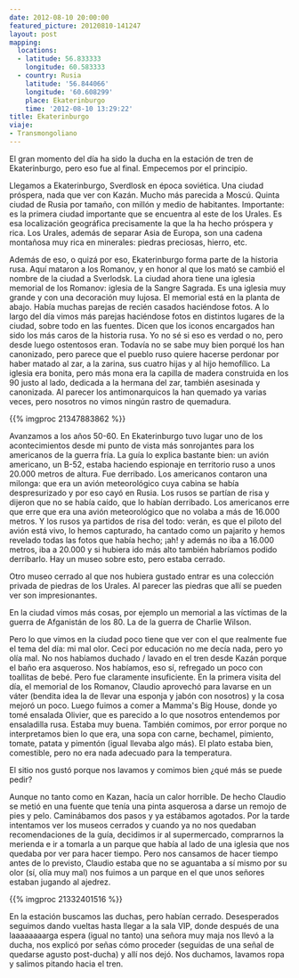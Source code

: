```yaml
---
date: 2012-08-10 20:00:00
featured_picture: 20120810-141247
layout: post
mapping:
  locations:
  - latitude: 56.833333
    longitude: 60.583333
  - country: Rusia
    latitude: '56.844066'
    longitude: '60.608299'
    place: Ekaterinburgo
    time: '2012-08-10 13:29:22'
title: Ekaterinburgo
viaje:
- Transmongoliano
---
```


El gran momento del día ha sido la ducha en la estación de tren de Ekaterinburgo, pero eso fue al final. Empecemos por el principio.

Llegamos a Ekaterinburgo, Sverdlosk en época soviética. Una ciudad próspera, nada que ver con Kazán. Mucho más parecida a Moscú. Quinta ciudad de Rusia por tamaño, con millón y medio de habitantes. Importante: es la primera ciudad importante que se encuentra al este de los Urales. Es esa localización geográfica precisamente la que la ha hecho próspera y rica. Los Urales, además de separar Asia de Europa, son una cadena montañosa muy rica en minerales: piedras preciosas, hierro, etc.

Además de eso, o quizá por eso, Ekaterinburgo forma parte de la historia rusa. Aquí mataron a los Romanov, y en honor al que los mató se cambió el nombre de la ciudad a Sverlodsk. La ciudad ahora tiene una iglesia memorial de los Romanov: iglesia de la Sangre Sagrada. Es una iglesia muy grande y con una decoración muy lujosa. El memorial está en la planta de abajo. Había muchas parejas de recién casados haciéndose fotos. A lo largo del día vimos más parejas haciéndose fotos en distintos lugares de la ciudad, sobre todo en las fuentes. Dicen que los iconos encargados han sido los más caros de la historia rusa. Yo no sé si eso es verdad o no, pero desde luego ostentosos eran. Todavía no se sabe muy bien porqué los han canonizado, pero parece que el pueblo ruso quiere hacerse perdonar por haber matado al zar, a la zarina, sus cuatro hijas y al hijo hemofílico. La iglesia era bonita, pero más mona era la capilla de madera construida en los 90 justo al lado, dedicada a la hermana del zar, también asesinada y canonizada. Al parecer los antimonarquicos la han quemado ya varias veces, pero nosotros no vimos ningún rastro de quemadura.

{{% imgproc 21347883862 %}}

Avanzamos a los años 50-60. En Ekaterinburgo tuvo lugar uno de los acontecimientos desde mi punto de vista más sonrojantes para los americanos de la guerra fría. La guía lo explica bastante bien: un avión americano, un B-52, estaba haciendo espionaje en territorio ruso a unos 20.000 metros de altura. Fue derribado. Los americanos contaron una milonga: que era un avión meteorológico cuya cabina se había despresurizado y por eso cayó en Rusia. Los rusos se partían de risa y dijeron que no se había caído, que lo habían derribado. Los americanos erre que erre que era una avión meteorológico que no volaba a más de 16.000 metros. Y los rusos ya partidos de risa del todo: verán, es que el piloto del avión está vivo, lo hemos capturado, ha cantado como un pajarito y hemos revelado todas las fotos que había hecho; ¡ah! y además no iba a 16.000 metros, iba a 20.000 y si hubiera ido más alto también habríamos podido derribarlo. Hay un museo sobre esto, pero estaba cerrado.

Otro museo cerrado al que nos hubiera gustado entrar es una colección privada de piedras de los Urales. Al parecer las piedras que allí se pueden ver son impresionantes.

En la ciudad vimos más cosas, por ejemplo un memorial a las víctimas de la guerra de Afganistán de los 80. La de la guerra de Charlie Wilson.

Pero lo que vimos en la ciudad poco tiene que ver con el que realmente fue el tema del día: mi mal olor. Ceci por educación no me decía nada, pero yo olía mal. No nos habíamos duchado / lavado en el tren desde Kazán porque el baño era asqueroso. Nos habíamos, eso sí, refregado un poco con toallitas de bebé. Pero fue claramente insuficiente. En la primera visita del día, el memorial de los Romanov, Claudio aprovechó para lavarse en un váter (bendita idea la de llevar una esponja y jabón con nosotros) y la cosa mejoró un poco. Luego fuimos a comer a Mamma's Big House, donde yo tomé ensalada Olivier, que es parecido a lo que nosotros entendemos por ensaladilla rusa. Estaba muy buena. También comimos, por error porque no interpretamos bien lo que era, una sopa con carne, bechamel, pimiento, tomate, patata y pimentón (igual llevaba algo más). El plato estaba bien, comestible, pero no era nada adecuado para la temperatura.

El sitio nos gustó porque nos lavamos y comimos bien ¿qué más se puede pedir?

Aunque no tanto como en Kazan, hacía un calor horrible. De hecho Claudio se metió en una fuente que tenía una pinta asquerosa a darse un remojo de pies y pelo. Caminábamos dos pasos y ya estábamos agotados. Por la tarde intentamos ver los museos cerrados y cuando ya no nos quedaban recomendaciones de la guía, decidimos ir al supermercado, comprarnos la merienda e ir a tomarla a un parque que había al lado de una iglesia que nos quedaba por ver para hacer tiempo. Pero nos cansamos de hacer tiempo antes de lo previsto, Claudio estaba que no se aguantaba a sí mismo por su olor (sí, olía muy mal) nos fuimos a un parque en el que unos señores estaban jugando al ajedrez.

{{% imgproc 21332401516 %}}

En la estación buscamos las duchas, pero habían cerrado. Desesperados seguimos dando vueltas hasta llegar a la sala VIP, donde después de una laaaaaaaarga espera (igual no tanto) una señora muy maja nos llevó a la ducha, nos explicó por señas cómo proceder (seguidas de una señal de quedarse agusto post-ducha) y allí nos dejó. Nos duchamos, lavamos ropa y salimos pitando hacia el tren.